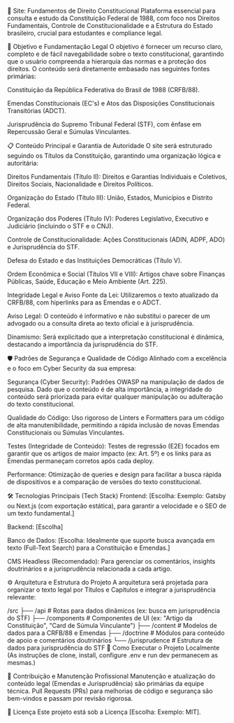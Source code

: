 📜 Site: Fundamentos de Direito Constitucional
Plataforma essencial para consulta e estudo da Constituição Federal de 1988, com foco nos Direitos Fundamentais, Controle de Constitucionalidade e a Estrutura do Estado brasileiro, crucial para estudantes e compliance legal.

🎯 Objetivo e Fundamentação Legal
O objetivo é fornecer um recurso claro, completo e de fácil navegabilidade sobre o texto constitucional, garantindo que o usuário compreenda a hierarquia das normas e a proteção dos direitos. O conteúdo será diretamente embasado nas seguintes fontes primárias:

Constituição da República Federativa do Brasil de 1988 (CRFB/88).

Emendas Constitucionais (EC's) e Atos das Disposições Constitucionais Transitórias (ADCT).

Jurisprudência do Supremo Tribunal Federal (STF), com ênfase em Repercussão Geral e Súmulas Vinculantes.

📋 Conteúdo Principal e Garantia de Autoridade
O site será estruturado seguindo os Títulos da Constituição, garantindo uma organização lógica e autoritária:

Direitos Fundamentais (Título II): Direitos e Garantias Individuais e Coletivos, Direitos Sociais, Nacionalidade e Direitos Políticos.

Organização do Estado (Título III): União, Estados, Municípios e Distrito Federal.

Organização dos Poderes (Título IV): Poderes Legislativo, Executivo e Judiciário (incluindo o STF e o CNJ).

Controle de Constitucionalidade: Ações Constitucionais (ADIN, ADPF, ADO) e Jurisprudência do STF.

Defesa do Estado e das Instituições Democráticas (Título V).

Ordem Econômica e Social (Títulos VII e VIII): Artigos chave sobre Finanças Públicas, Saúde, Educação e Meio Ambiente (Art. 225).

Integridade Legal e Aviso
Fonte da Lei: Utilizaremos o texto atualizado da CRFB/88, com hiperlinks para as Emendas e o ADCT.

Aviso Legal: O conteúdo é informativo e não substitui o parecer de um advogado ou a consulta direta ao texto oficial e à jurisprudência.

Dinamismo: Será explicitado que a interpretação constitucional é dinâmica, destacando a importância da jurisprudência do STF.

🛡️ Padrões de Segurança e Qualidade de Código
Alinhado com a excelência e o foco em Cyber Security da sua empresa:

Segurança (Cyber Security): Padrões OWASP na manipulação de dados de pesquisa. Dado que o conteúdo é de alta importância, a integridade do conteúdo será priorizada para evitar qualquer manipulação ou adulteração do texto constitucional.

Qualidade do Código: Uso rigoroso de Linters e Formatters para um código de alta manutenibilidade, permitindo a rápida inclusão de novas Emendas Constitucionais ou Súmulas Vinculantes.

Testes (Integridade de Conteúdo): Testes de regressão (E2E) focados em garantir que os artigos de maior impacto (ex: Art. 5º) e os links para as Emendas permaneçam corretos após cada deploy.

Performance: Otimização de queries e design para facilitar a busca rápida de dispositivos e a comparação de versões do texto constitucional.

🛠️ Tecnologias Principais (Tech Stack)
Frontend: [Escolha: Exemplo: Gatsby ou Next.js (com exportação estática), para garantir a velocidade e o SEO de um texto fundamental.]

Backend: [Escolha]

Banco de Dados: [Escolha: Idealmente que suporte busca avançada em texto (Full-Text Search) para a Constituição e Emendas.]

CMS Headless (Recomendado): Para gerenciar os comentários, insights doutrinários e a jurisprudência relacionada a cada artigo.

⚙️ Arquitetura e Estrutura do Projeto
A arquitetura será projetada para organizar o texto legal por Títulos e Capítulos e integrar a jurisprudência relevante:

/src
├── /api              # Rotas para dados dinâmicos (ex: busca em jurisprudência do STF)
├── /components       # Componentes de UI (ex: "Artigo da Constituição", "Card de Súmula Vinculante")
├── /content          # Modelos de dados para a CRFB/88 e Emendas
├── /doctrine         # Módulos para conteúdo de apoio e comentários doutrinários
└── /jurisprudence    # Estrutura de dados para jurisprudência do STF
🚀 Como Executar o Projeto Localmente
(As instruções de clone, install, configure .env e run dev permanecem as mesmas.)

🤝 Contribuição e Manutenção Profissional
Manutenção e atualização do conteúdo legal (Emendas e Jurisprudência) são primárias da equipe técnica. Pull Requests (PRs) para melhorias de código e segurança são bem-vindos e passam por revisão rigorosa.

📝 Licença
Este projeto está sob a Licença [Escolha: Exemplo: MIT].